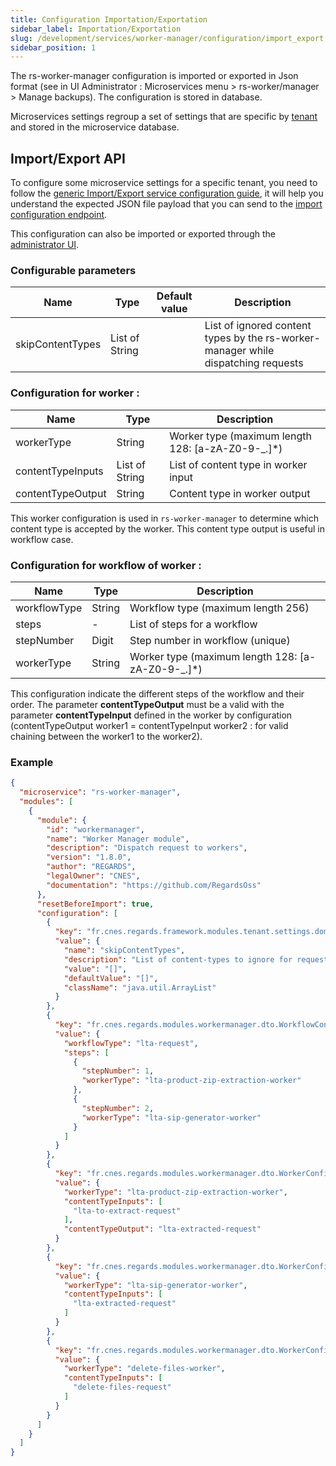 ```yaml
---
title: Configuration Importation/Exportation
sidebar_label: Importation/Exportation
slug: /development/services/worker-manager/configuration/import_export
sidebar_position: 1
---
```


The rs-worker-manager configuration is imported or exported in Json format (see in UI
Administrator : Microservices menu > rs-worker/manager > Manage backups). The configuration is stored in database.

Microservices settings regroup a set of settings that are specific by [tenant](../../../concepts/03-multitenant.md)
and stored in the microservice database.

## Import/Export API

To configure some microservice settings for a specific tenant, you need to follow the [generic Import/Export service
configuration guide](../../common/import-export-configuration.md), it will help you understand the expected JSON
file payload that you can send to the
[import configuration endpoint](../api-guides/rest/api-swagger.mdx#tag/module-manager-controller/operation/importConfiguration).

This configuration can also be imported or exported
through the [administrator UI](../../../../user-documentation/2-project-configuration/microservices.md).

### Configurable parameters

| Name             | Type           | Default value | Description                                                                       |
|------------------|----------------|---------------|-----------------------------------------------------------------------------------|
| skipContentTypes | List of String |               | List of ignored content types by the rs-worker-manager while dispatching requests |

### Configuration for worker :

| Name              | Type           | Description                                       |
|-------------------|----------------|---------------------------------------------------|
| workerType        | String         | Worker type (maximum length 128: [a-zA-Z0-9-_.]*) |
| contentTypeInputs | List of String | List of content type in worker input              |
| contentTypeOutput | String         | Content type in worker output                     |

This worker configuration is used in `rs-worker-manager` to determine which content type is accepted by the worker. This
content type output is useful in workflow case.

### Configuration for workflow of worker :

| Name         | Type   | Description                                       |
|--------------|--------|---------------------------------------------------|
| workflowType | String | Workflow type (maximum length 256)                |
| steps        | -      | List of steps for a workflow                      |
| stepNumber   | Digit  | Step number in workflow (unique)                  |
| workerType   | String | Worker type (maximum length 128: [a-zA-Z0-9-_.]*) |

This configuration indicate the different steps of the workflow and their order.
The parameter **contentTypeOutput** must be a valid with the parameter **contentTypeInput** defined in the worker by
configuration (contentTypeOutput worker1 = contentTypeInput worker2 : for valid chaining between the worker1 to the
worker2).

### Example

```json title='rs-worker-manager configuration file example'
{
  "microservice": "rs-worker-manager",
  "modules": [
    {
      "module": {
        "id": "workermanager",
        "name": "Worker Manager module",
        "description": "Dispatch request to workers",
        "version": "1.8.0",
        "author": "REGARDS",
        "legalOwner": "CNES",
        "documentation": "https://github.com/RegardsOss"
      },
      "resetBeforeImport": true,
      "configuration": [
        {
          "key": "fr.cnes.regards.framework.modules.tenant.settings.domain.DynamicTenantSetting",
          "value": {
            "name": "skipContentTypes",
            "description": "List of content-types to ignore for requests dispatch.",
            "value": "[]",
            "defaultValue": "[]",
            "className": "java.util.ArrayList"
          }
        },
        {
          "key": "fr.cnes.regards.modules.workermanager.dto.WorkflowConfigDto",
          "value": {
            "workflowType": "lta-request",
            "steps": [
              {
                "stepNumber": 1,
                "workerType": "lta-product-zip-extraction-worker"
              },
              {
                "stepNumber": 2,
                "workerType": "lta-sip-generator-worker"
              }
            ]
          }
        },
        {
          "key": "fr.cnes.regards.modules.workermanager.dto.WorkerConfigDto",
          "value": {
            "workerType": "lta-product-zip-extraction-worker",
            "contentTypeInputs": [
              "lta-to-extract-request"
            ],
            "contentTypeOutput": "lta-extracted-request"
          }
        },
        {
          "key": "fr.cnes.regards.modules.workermanager.dto.WorkerConfigDto",
          "value": {
            "workerType": "lta-sip-generator-worker",
            "contentTypeInputs": [
              "lta-extracted-request"
            ]
          }
        },
        {
          "key": "fr.cnes.regards.modules.workermanager.dto.WorkerConfigDto",
          "value": {
            "workerType": "delete-files-worker",
            "contentTypeInputs": [
              "delete-files-request"
            ]
          }
        }
      ]
    }
  ]
}
```